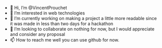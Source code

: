 - 👋 Hi, I’m @VincentProuchet
- 👀 I’m interested in web technologies
- 🌱 I’m currently working on making a project a little more readable since it was made in less than two days for a hackathon
- 💞️ I’m looking to collaborate on nothing for now, but I would appreciate and consider any proposal
- 📫 How to reach me well you can use github for now.

<!---
VincentProuchet/VincentProuchet is a ✨ special ✨ repository because its `README.md` (this file) appears on your GitHub profile.
You can click the Preview link to take a look at your changes.
--->
